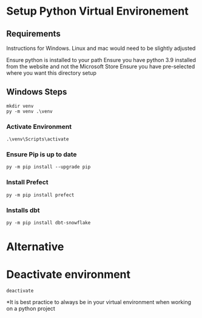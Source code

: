 # Setup Python Virtual Environement
## Requirements
Instructions for Windows. Linux and mac would need to be slightly adjusted

Ensure python is installed to your path
Ensure you have python 3.9 installed from the website and not the Microsoft Store
Ensure you have pre-selected where you want this directory setup

## Windows Steps
    mkdir venv
    py -m venv .\venv

### Activate Environment
    .\venv\Scripts\activate
### Ensure Pip is up to date
    py -m pip install --upgrade pip

### Install Prefect
    py -m pip install prefect
### Installs dbt
    py -m pip install dbt-snowflake

# Alternative
# Deactivate environment
    deactivate
*It is best practice to always be in your virtual environment when working on a python project

